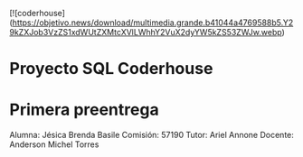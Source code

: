 [![coderhouse] (https://objetivo.news/download/multimedia.grande.b41044a4769588b5.Y29kZXJob3VzZS1xdWUtZXMtcXVlLWhhY2VuX2dyYW5kZS53ZWJw.webp)

# Proyecto SQL Coderhouse

# Primera preentrega

Alumna: Jésica Brenda Basile
Comisión: 57190
Tutor: Ariel Annone
Docente: Anderson Michel Torres
